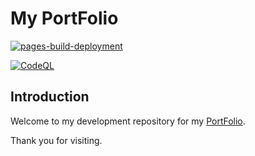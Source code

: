 # My PortFolio

[![pages-build-deployment](https://github.com/baonguyen96/baonguyen96.github.io/actions/workflows/pages/pages-build-deployment/badge.svg)](https://github.com/baonguyen96/baonguyen96.github.io/actions/workflows/pages/pages-build-deployment)

[![CodeQL](https://github.com/baonguyen96/baonguyen96.github.io/actions/workflows/codeql-analysis.yml/badge.svg)](https://github.com/baonguyen96/baonguyen96.github.io/actions/workflows/codeql-analysis.yml)

## Introduction

Welcome to my development repository for my [PortFolio](https://baonguyen96.github.io/).

Thank you for visiting.
